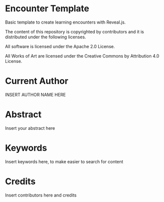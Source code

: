 Encounter Template
==================

Basic template to create learning encounters with Reveal.js.


The content of this repository is copyrighted by contributors and it is distributed under the following licenses.

All software is licensed under the Apache 2.0 License.

All Works of Art are licensed under the Creative Commons by Attribution 4.0 License.



Current Author
==============

INSERT AUTHOR NAME HERE


Abstract
========

Insert your abstract here


Keywords
========

Insert keywords here, to make easier to search for content


Credits
=======

Insert contributors here and credits
